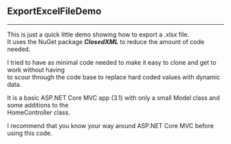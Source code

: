 ## ExportExcelFileDemo
---

This is just a quick little demo showing how to export a .xlsx file.  
It uses the NuGet package ***ClosedXML*** to reduce the amount of code needed.  
  
I tried to have as minimal code needed to make it easy to clone and get to work without having  
to scour through the code base to replace hard coded values with dynamic data.  

It is a basic ASP.NET Core MVC app (3.1) with only a small Model class and some additions to the  
HomeController class.  

I recommend that you know your way around ASP.NET Core MVC before using this code.
